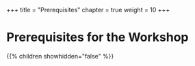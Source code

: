 +++
title = "Prerequisites"
chapter = true
weight = 10
+++

# Prerequisites for the Workshop

{{% children showhidden="false" %}}